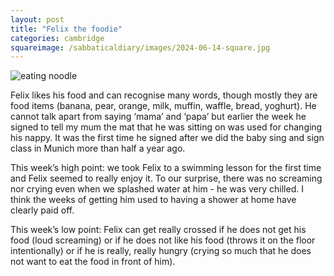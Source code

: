```yaml
---
layout: post
title: "Felix the foodie"
categories: cambridge
squareimage: /sabbaticaldiary/images/2024-06-14-square.jpg
---
```

<img src="/sabbaticaldiary/images/2024-06-14.jpg" alt="eating noodle" class="center">

Felix likes his food and can recognise many words, though mostly they are food items (banana, pear, orange, milk, muffin, waffle, bread, yoghurt). He cannot talk apart from saying ‘mama’ and ‘papa’ but earlier the week he signed to tell my mum the mat that he was sitting on was used for changing his nappy. It was the first time he signed after we did the baby sing and sign class in Munich more than half a year ago.

This week’s high point: we took Felix to a swimming lesson for the first time and Felix seemed to really enjoy it. To our surprise, there was no screaming nor crying even when we splashed water at him - he was very chilled. I think the weeks of getting him used to having a shower at home have clearly paid off.

This week’s low point: Felix can get really crossed if he does not get his food (loud screaming) or if he does not like his food (throws it on the floor intentionally) or if he is really, really hungry (crying so much that he does not want to eat the food in front of him).